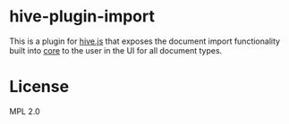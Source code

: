 # hive-plugin-import
This is a plugin for [hive.js](http://hivejs.org) that exposes the document import functionality built into [core](https://github.com/hivejs/hive-core) to the user in the UI for all document types.

# License
MPL 2.0
